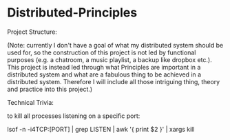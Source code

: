 # Distributed-Principles

Project Structure:

(Note: currently I don't have a goal of what my distributed system should be used for,
so the construction of this project is not led by functional purposes (e.g. a chatroom,
a music playlist, a backup like dropbox etc.). This project is instead led through what Principles
are important in a distributed system and what are a fabulous thing to be achieved in a
distributed system. Therefore I will include all those intriguing thing, theory and practice into
this project.)

Technical Trivia:

to kill all processes listening on a specific port:

lsof -n -i4TCP:[PORT] | grep LISTEN | awk '{ print $2 }' | xargs kill
